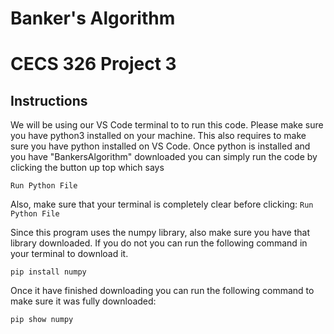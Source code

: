 # Banker's Algorithm
# CECS 326 Project 3
## Instructions
We will be using our VS Code terminal to to run this code. Please make sure you have python3 installed on your machine.
This also requires to make sure you have python installed on VS Code. 
Once python is installed and you have "BankersAlgorithm" downloaded you can simply run the code by clicking the button up top which says 

``` Run Python File ```

Also, make sure that your terminal is completely clear before clicking: ``` Run Python File ```

Since this program uses the numpy library, also make sure you have that library downloaded. If you do not you can run the following command in your terminal to download it.

``` pip install numpy ```

Once it have finished downloading you can run the following command to make sure it was fully downloaded:

``` pip show numpy ```
